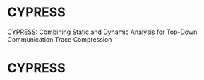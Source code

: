 # CYPRESS
CYPRESS: Combining Static and Dynamic Analysis for Top-Down Communication Trace Compression
# CYPRESS
